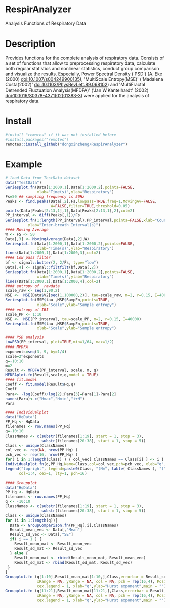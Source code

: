 # RespirAnalyzer
 Analysis Functions of Respiratory Data
# Description
 Provides functions for the complete analysis of respiratory data. Consists of a set of functions that allow to preprocessing respiratory data,  calculate both regular statistics and nonlinear statistics, conduct group comparison and visualize the results. Especially, Power Spectral Density ('PSD') (A. Eke (2000) <doi:10.1007/s004249900135>), 'MultiScale Entropy(MSE)' ('Madalena Costa(2002)' <doi:10.1103/PhysRevLett.89.068102>) and 'MultiFractal Detrended Fluctuation Analysis(MFDFA)' ('Jan W.Kantelhardt' (2002) <doi:10.1016/S0378-4371(02)01383-3>) were applied for the analysis of respiratory data. 
# Install
```R
#install "remotes" if it was not installed before
#install.packages("remotes")
remotes::install_github("dongxinzheng/RespirAnalyzer")
```
# Example
```R
# load Data from TestData dataset
data("TestData")
Seriesplot.fn(Data[1:2000,1],Data[1:2000,2],points=FALSE,
              xlab="Time(s)",ylab="Respiratory")
Fs=50 ## sampling frequency is 50Hz
Peaks <- find.peaks(Data[,2],Fs,lowpass=TRUE,freq=1,MovingAv=FALSE,
                    W=FALSE,filter=TRUE,threshold=0.05)
points(Data[Peaks[2:13,1],1],Data[Peaks[2:13,1],2],col=2)
PP_interval <- diff(Peaks[,1])/Fs
Seriesplot.fn(1:length(PP_interval),PP_interval,points=FALSE,xlab="Count",
          ylab="Inter-breath Interval(s)")
#### Moving Average
W <- FS <- 50
Data[,3] <- MovingAverage(Data[,2],W)
Seriesplot.fn(Data[1:2000,1],Data[1:2000,2],points=FALSE,
              xlab="Time(s)",ylab="Respiratory")
lines(Data[1:2000,1],Data[1:2000,3],col=2)
#### Low pass filter
bf <- signal::butter(2, 2/Fs, type="low")
Data[,4] <- signal::filtfilt(bf,Data[,2])
Seriesplot.fn(Data[1:2000,1],Data[1:2000,2],points=FALSE,
              xlab="Time(s)",ylab="Respiratory")
lines(Data[1:2000,1],Data[1:2000,4],col=2)
#### entropy of  rawdata
scale_raw <- seq(1,90,2)
MSE <-  MSE(Data$V2[seq(1,100000,2)], tau=scale_raw, m=2, r=0.15, I=40000)
Seriesplot.fn(MSE$tau ,MSE$SampEn,points=TRUE,
              xlab="Scale",ylab="Sample entropy")
#### entropy of IBI
scale_PP <- 1:10
MSE <-  MSE(PP_interval, tau=scale_PP, m=2, r=0.15, I=40000)
Seriesplot.fn(MSE$tau ,MSE$SampEn,points=TRUE,
              xlab="Scale",ylab="Sample entropy")

#### PSD analysis
LowPSD(PP_interval, plot=TRUE,min=1/64, max=1/2)
#### MFDFA
exponents=seq(3, 9, by=1/4)
scale=2^exponents
q=-10:10
m=2
Result <- MFDFA(PP_interval, scale, m, q)
MFDFAplot.fn(Result,scale,q,model = TRUE)
#### fit.model
Coeff <- fit.model(Result$Hq,q)
Coeff
Para<- -log(Coeff)/log(2);Para[3]=Para[1]-Para[2]
names(Para)<-c("Hmax","Hmin","i÷H")
Para

#### Individualplot
data("HqData")
PP_Hq <- HqData
filenames <- row.names(PP_Hq)
q=-10:10
ClassNames <- c(substr(filenames[1:19], start = 1, stop = 3),
                substr(filenames[20:38], start = 1, stop = 5))
Class <- unique(ClassNames)
col_vec <- rep(NA, nrow(PP_Hq) )
pch_vec <- rep(16, nrow(PP_Hq) )
for( i in 1:length(Class) ) { col_vec[ ClassNames == Class[i] ] <- i }
Individualplot.fn(q,PP_Hq,Name=Class,col=col_vec,pch=pch_vec, xlab="q",ylab="Hurst exponent")
legend("topright", legend=paste0(Class, "(N=", table( ClassNames ), ")"),
      col=1:4, cex=1, lty=1, pch=16)

#### Groupplot
data("HqData")
PP_Hq <- HqData
filenames <- row.names(PP_Hq)
q <- -10:10
ClassNames <- c(substr(filenames[1:19], start = 1, stop = 3),
                substr(filenames[20:38], start = 1, stop = 5))
Class <- unique(ClassNames)
for (i in 1:length(q)){
  Data <- GroupComparison.fn(PP_Hq[,i],ClassNames)
  Result_mean_vec <- Data[,"Mean"]
  Result_sd_vec <- Data[,"SE"]
  if( i == 1 ) {
    Result_mean_mat <- Result_mean_vec
    Result_sd_mat <- Result_sd_vec
  } else {
    Result_mean_mat <- rbind(Result_mean_mat, Result_mean_vec)
    Result_sd_mat <- rbind(Result_sd_mat, Result_sd_vec)
 }
}
Groupplot.fn (q[1:10],Result_mean_mat[1:10,],Class,errorbar = Result_sd_mat[1:10,],
              xRange = NA, yRange = NA, col = NA, pch = rep(16,4), Position = "topright",
              cex.legend = 1, xlab="q",ylab="Hurst exponent",main = "")
Groupplot.fn (q[11:21],Result_mean_mat[11:21,],Class,errorbar = Result_sd_mat[11:21,],
              xRange = NA, yRange = NA, col = NA, pch = rep(16,4), Position = "topright",
              cex.legend = 1, xlab="q",ylab="Hurst exponent",main = "")


``` 